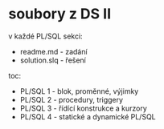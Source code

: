 # soubory z DS II


v každé PL/SQL sekci:
- readme.md - zadání
- solution.slq - řešení

toc:
- PL/SQL 1 - blok, proměnné, výjimky
- PL/SQL 2 - procedury, triggery
- PL/SQL 3 - řídící konstrukce a kurzory
- PL/SQL 4 - statické a dynamické PL/SQL
